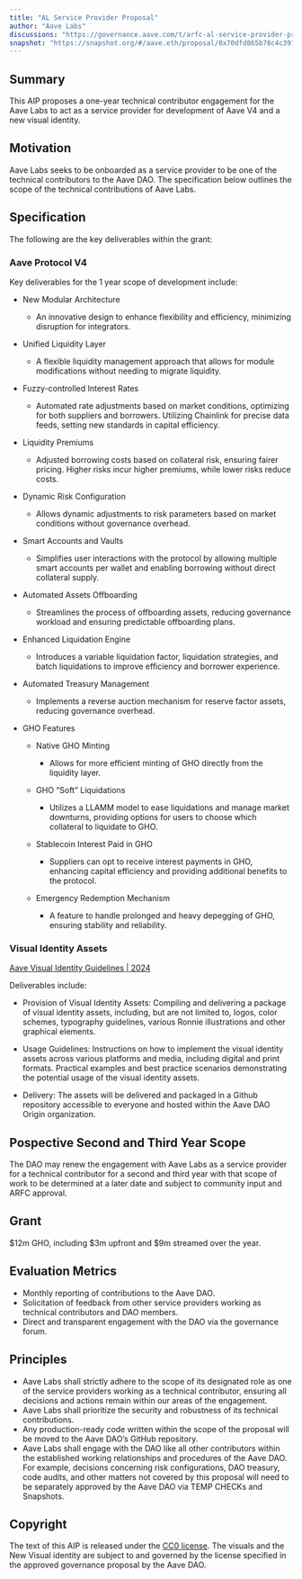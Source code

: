 ```yaml
---
title: "AL Service Provider Proposal"
author: "Aave Labs"
discussions: "https://governance.aave.com/t/arfc-al-service-provider-proposal/17974"
snapshot: "https://snapshot.org/#/aave.eth/proposal/0x70dfd865b78c4c391e2b0729b907d152e6e8a0da683416d617d8f84782036349"
---
```


## Summary

This AIP proposes a one-year technical contributor engagement for the Aave Labs to act as a service provider for development of Aave V4 and a new visual identity.

## Motivation

Aave Labs seeks to be onboarded as a service provider to be one of the technical contributors to the Aave DAO. The specification below outlines the scope of the technical contributions of Aave Labs.

## Specification

The following are the key deliverables within the grant:

### Aave Protocol V4

Key deliverables for the 1 year scope of development include:

- New Modular Architecture

  - An innovative design to enhance flexibility and efficiency, minimizing disruption for integrators.

- Unified Liquidity Layer

  - A flexible liquidity management approach that allows for module modifications without needing to migrate liquidity.

- Fuzzy-controlled Interest Rates

  - Automated rate adjustments based on market conditions, optimizing for both suppliers and borrowers. Utilizing Chainlink for precise data feeds, setting new standards in capital efficiency.

- Liquidity Premiums

  - Adjusted borrowing costs based on collateral risk, ensuring fairer pricing. Higher risks incur higher premiums, while lower risks reduce costs.

- Dynamic Risk Configuration

  - Allows dynamic adjustments to risk parameters based on market conditions without governance overhead.

- Smart Accounts and Vaults

  - Simplifies user interactions with the protocol by allowing multiple smart accounts per wallet and enabling borrowing without direct collateral supply.

- Automated Assets Offboarding

  - Streamlines the process of offboarding assets, reducing governance workload and ensuring predictable offboarding plans.

- Enhanced Liquidation Engine

  - Introduces a variable liquidation factor, liquidation strategies, and batch liquidations to improve efficiency and borrower experience.

- Automated Treasury Management

  - Implements a reverse auction mechanism for reserve factor assets, reducing governance overhead.

- GHO Features

  - Native GHO Minting

    - Allows for more efficient minting of GHO directly from the liquidity layer.

  - GHO “Soft” Liquidations

    - Utilizes a LLAMM model to ease liquidations and manage market downturns, providing options for users to choose which collateral to liquidate to GHO.

  - Stablecoin Interest Paid in GHO

    - Suppliers can opt to receive interest payments in GHO, enhancing capital efficiency and providing additional benefits to the protocol.

  - Emergency Redemption Mechanism
    - A feature to handle prolonged and heavy depegging of GHO, ensuring stability and reliability.

### Visual Identity Assets

[Aave Visual Identity Guidelines | 2024](https://www.youtube.com/watch?v=TQHLCACwnbE)

Deliverables include:

- Provision of Visual Identity Assets: Compiling and delivering a package of visual identity assets, including, but are not limited to, logos, color schemes, typography guidelines, various Ronnie illustrations and other graphical elements.

- Usage Guidelines: Instructions on how to implement the visual identity assets across various platforms and media, including digital and print formats. Practical examples and best practice scenarios demonstrating the potential usage of the visual identity assets.

- Delivery: The assets will be delivered and packaged in a Github repository accessible to everyone and hosted within the Aave DAO Origin organization.

## Pospective Second and Third Year Scope

The DAO may renew the engagement with Aave Labs as a service provider for a technical contributor for a second and third year with that scope of work to be determined at a later date and subject to community input and ARFC approval.

## Grant

$12m GHO, including $3m upfront and $9m streamed over the year.

## Evaluation Metrics

- Monthly reporting of contributions to the Aave DAO.
- Solicitation of feedback from other service providers working as technical contributors and DAO members.
- Direct and transparent engagement with the DAO via the governance forum.

## Principles

- Aave Labs shall strictly adhere to the scope of its designated role as one of the service providers working as a technical contributor, ensuring all decisions and actions remain within our areas of the engagement.
- Aave Labs shall prioritize the security and robustness of its technical contributions.
- Any production-ready code written within the scope of the proposal will be moved to the Aave DAO’s GitHub repository.
- Aave Labs shall engage with the DAO like all other contributors within the established working relationships and procedures of the Aave DAO. For example, decisions concerning risk configurations, DAO treasury, code audits, and other matters not covered by this proposal will need to be separately approved by the Aave DAO via TEMP CHECKs and Snapshots.

## Copyright

The text of this AIP is released under the [CC0 license](https://creativecommons.org/publicdomain/zero/1.0/). The visuals and the New Visual identity are subject to and governed by the license specified in the approved governance proposal by the Aave DAO.

